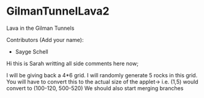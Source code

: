 # GilmanTunnelLava2
Lava in the Gilman Tunnels

Contributors (Add your name):

- Sayge Schell


Hi this is Sarah writting all side comments here now;

I will be giving back a 4*6 grid. I will randomly generate 5 rocks in this grid. 
You will have to convert this to the actual size of the applet-> i.e. (1,5) would convert to (100-120, 500-520) 
We should also start merging branches
